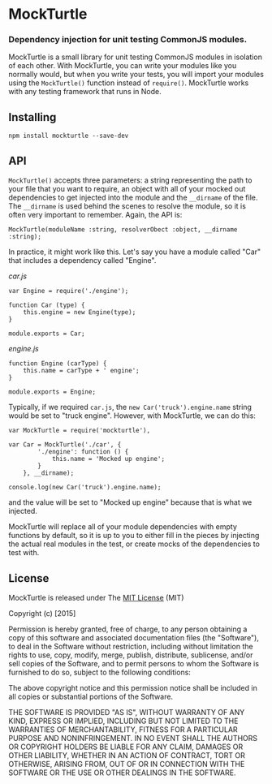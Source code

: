 # MockTurtle

### Dependency injection for unit testing CommonJS modules.

MockTurtle is a small library for unit testing CommonJS modules in isolation of each other. With MockTurtle, you can write your modules like you normally would, but when you write your tests, you will import your modules using the `MockTurtle()` function instead of `require()`. MockTurtle works with any testing framework that runs in Node.

## Installing

`npm install mockturtle --save-dev`

## API

`MockTurtle()` accepts three parameters: a string representing the path to your file that you want to require, an object with all of your mocked out dependencies to get injected into the module and the `__dirname` of the file. The `__dirname` is used behind the scenes to resolve the module, so it is often very important to remember. Again, the API is:

`MockTurtle(moduleName :string, resolverObect :object, __dirname :string);`

In practice, it might work like this. Let's say you have a module called "Car" that includes a dependency called "Engine".

*car.js*

```
var Engine = require('./engine');

function Car (type) {
    this.engine = new Engine(type);
}

module.exports = Car;
```

*engine.js*
```
function Engine (carType) {
    this.name = carType + ' engine';
}

module.exports = Engine;

```

Typically, if we required `car.js`, the `new Car('truck').engine.name` string would be set to "truck engine". However, with MockTurtle, we can do this:


```
var MockTurtle = require('mockturtle'),

var Car = MockTurtle('./car', {
        './engine': function () {
            this.name = 'Mocked up engine';
        }
    }, __dirname);

console.log(new Car('truck').engine.name);
```

and the value will be set to "Mocked up engine" because that is what we injected.

MockTurtle will replace all of your module dependencies with empty functions by default, so it is up to you to either fill in the pieces by injecting the actual real modules in the test, or create mocks of the dependencies to test with.

## License

MockTurtle is released under The [MIT License](http://www.opensource.org/licenses/MIT) (MIT)

Copyright (c) [2015]

Permission is hereby granted, free of charge, to any person obtaining a copy
of this software and associated documentation files (the "Software"), to deal
in the Software without restriction, including without limitation the rights
to use, copy, modify, merge, publish, distribute, sublicense, and/or sell
copies of the Software, and to permit persons to whom the Software is
furnished to do so, subject to the following conditions:

The above copyright notice and this permission notice shall be included in all
copies or substantial portions of the Software.

THE SOFTWARE IS PROVIDED "AS IS", WITHOUT WARRANTY OF ANY KIND, EXPRESS OR IMPLIED, INCLUDING BUT NOT LIMITED TO THE WARRANTIES OF MERCHANTABILITY, FITNESS FOR A PARTICULAR PURPOSE AND NONINFRINGEMENT. IN NO EVENT SHALL THE AUTHORS OR COPYRIGHT HOLDERS BE LIABLE FOR ANY CLAIM, DAMAGES OR OTHER LIABILITY, WHETHER IN AN ACTION OF CONTRACT, TORT OR OTHERWISE, ARISING FROM,
OUT OF OR IN CONNECTION WITH THE SOFTWARE OR THE USE OR OTHER DEALINGS IN THE SOFTWARE.
